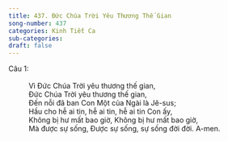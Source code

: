 ```yaml
---
title: 437. Đức Chúa Trời Yêu Thương Thế Gian
song-number: 437
categories: Kinh Tiết Ca
sub-categories: 
draft: false
---
```

<dl><dt>Câu 1:</dt><dd data-verse="1"><br/>Vì Đức Chúa Trời yêu thương thế gian, <br/>Đức Chúa Trời yêu thương thế gian, <br/>Đến nỗi đã ban Con Một của Ngài là Jê-sus; <br/>Hầu cho hễ ai tin, hễ ai tin, hễ ai tin Con ấy, <br/>Không bị hư mất bao giờ, Không bị hư mất bao giờ, <br/>Mà được sự sống, Được sự sống, sự sống đời đời. A-men. </dd></dl>